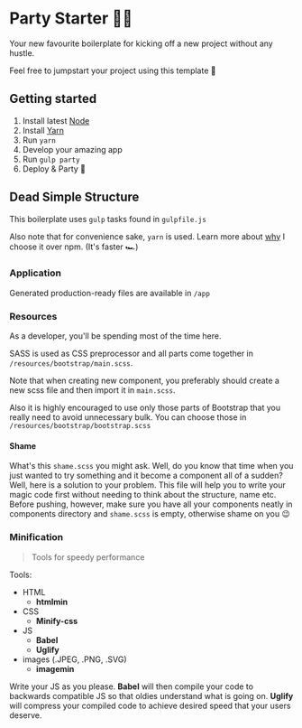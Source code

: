# Party Starter 🎈🎉

Your new favourite boilerplate for kicking off a new project without any hustle. 

Feel free to jumpstart your project using this template 🙌

## Getting started 

1. Install latest [Node](https://nodejs.org/en/)
1. Install [Yarn](https://yarnpkg.com/en/docs/install) 
1. Run `yarn`
1. Develop your amazing app 
1. Run `gulp party` 
1. Deploy & Party 🎉

## Dead Simple Structure

This boilerplate uses `gulp` tasks found in `gulpfile.js` 

Also note that for convenience sake, `yarn` is used. Learn more about [why](https://yarnpkg.com/en/docs/pnp) I choose it over npm. (It's faster 🏎)

### Application 

Generated production-ready files are available in `/app`

### Resources

As a developer, you'll be spending most of the time here.

SASS is used as CSS preprocessor and all parts come together in 
`/resources/bootstrap/main.scss`.

Note that when creating new component, you preferably should create a new scss file and then import it in `main.scss`.

Also it is highly encouraged to use only those parts of Bootstrap that you really need to avoid unnecessary bulk. You can choose those in `/resources/bootstrap/bootstrap.scss`

#### Shame

What's this `shame.scss` you might ask. Well, do you know that time when you just wanted to try something and it become a component all of a sudden? Well, here is a solution to your problem. This file will help you to write your magic code first without needing to think about the structure, name etc. 
Before pushing, however, make sure you have all your components neatly in components directory and `shame.scss` is empty, otherwise shame on you 😉

### Minification 

> Tools for speedy performance

Tools:
- HTML
    - **htmlmin**
- CSS
    - **Minify-css**
- JS  
    - **Babel**
    - **Uglify**
- images (.JPEG, .PNG, .SVG)
    - **imagemin**

Write your JS as you please. **Babel** will then compile your code to backwards compatible JS so that oldies understand what is going on. **Uglify** will compress your compiled code to achieve desired speed that your users deserve.
